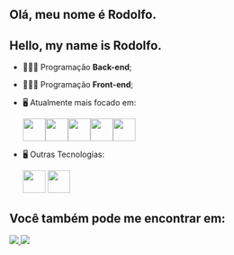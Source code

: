## Olá, meu nome é Rodolfo.
## Hello, my name is Rodolfo.

- 👨🏻‍💻 Programação **Back-end**;
- 👨🏻‍💻 Programação **Front-end**;
- 🖥️ Atualmente mais focado em:
  
  <div style='display: flex;'>
  <img width='40' height='40' src="https://cdn.jsdelivr.net/gh/devicons/devicon/icons/python/python-original.svg" />

  <img  width='40' height='40' src="https://cdn.jsdelivr.net/gh/devicons/devicon/icons/django/django-plain.svg" />
  
  <img width='40' height='40' src="https://cdn.jsdelivr.net/gh/devicons/devicon/icons/html5/html5-original.svg" />

  <img width='40' height='40' src="https://cdn.jsdelivr.net/gh/devicons/devicon/icons/css3/css3-original.svg" />

  <img width='40' height='40' src="https://cdn.jsdelivr.net/gh/devicons/devicon/icons/javascript/javascript-original.svg" />
  </div>
  

- 🖥️ Outras Tecnologias:

  <img  width='40' height='40' src="https://cdn.jsdelivr.net/gh/devicons/devicon/icons/sqlite/sqlite-original.svg" />
  
  <img width='40' height='40' src="https://cdn.jsdelivr.net/gh/devicons/devicon/icons/github/github-original.svg" />

## Você também pode me encontrar em:
  <a href="https://www.linkedin.com/in/rodolfo-bezerra-ab071a277/">
  <img src="https://img.shields.io/badge/LinkedIn-0077B5?style=for-the-badge&logo=linkedin&logoColor=white" />
  </a>
  <a href="https://github.com/Rodolfo-desenvolve">
  <img src="https://img.shields.io/badge/github-000000?style=for-the-badge&logo=github&logoColor=white" />
  </a>

  
